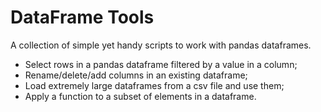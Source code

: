 # DataFrame Tools

A collection of simple yet handy scripts to work with pandas dataframes.

* Select rows in a pandas dataframe filtered by a value in a column;
* Rename/delete/add columns in an existing dataframe;
* Load extremely large dataframes from a csv file and use them;
* Apply a function to a subset of elements in a dataframe.
